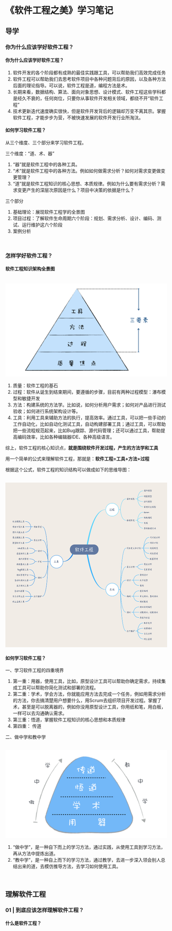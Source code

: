 # 《软件工程之美》学习笔记

## 导学

### 你为什么应该学好软件工程？

#### 你为什么应该学好软件工程？

1. 软件开发的各个阶段都有成熟的最佳实践跟工具，可以帮助我们高效完成任务
2. 软件工程可以帮助我们去思考软件项目中各种问题背后的原因，以及各种方法后面的理论指导。可以说，软件工程是道，编程方法是术。
3. 长期来看，数据结构、算法、面向对象思想、设计模式、软件工程这些学科都是经久不衰的，任何岗位，只要你从事软件开发相关领域，都绕不开“软件工程”
4. 技术更新迭代速度确实很快，但是软件开发背后的逻辑却万变不离其宗。掌握软件工程，才能步步为营，不被快速发展的软件开发行业所淘汰。

#### 如何学习软件工程？

从三个维度、三个部分来学习软件工程。

三个维度：“道、术、器”

1. “器”就是软件工程中的各种工具。
2. “术”就是软件工程中的各种方法。例如如何做需求分析？如何对需求变更做变更管理？
3. “道”就是软件工程知识的核心思想、本质规律。例如为什么要有需求分析？需求变更产生的深层次原因是什么？项目中决策的依据是什么？

三个部分

1. 基础理论：展现软件工程学的全景图
2. 项目过程：了解软件生命周期六个阶段：规划、需求分析、设计、编码、测试、运行维护这六个阶段
3. 案例分析

<br/>

### 怎样学好软件工程？

#### 软件工程知识架构全景图


<br/>
<img src='../../images/184.png' width='600'>
<br/>

1. 质量：软件工程的基石
2. 过程：软件从诞生到结束期间，要遵循的步骤，目前有两种过程模型：瀑布模型和敏捷开发
3. 方法：构建系统的方法学。比如说，如何分析用户需求；如何对产品进行测试验收；如何进行系统架构设计等。
4. 工具：利用工具来辅助方法的执行，提高效率。通过工具，可以把一些手动的工作自动化，比如自动化测试工具，自动构建部署工具；通过工具，可以帮助把一些流程规范起来，比如Bug跟踪、源代码管理；还可以通过工具，帮助提高编码效率，比如各种编辑器IDE、各种高级语言。

综上，软件工程的核心知识点，**就是围绕软件开发过程，产生的方法学和工具**

用一个简单的公式来理解软件工程，那就是：**软件工程=工具+方法+过程**

根据这个公式，软件工程的知识结构可以做成如下的思维导图：


<br/>
<img src='../../images/185.jpg' width='800'>
<br/>

#### 如何学习软件工程？

一、学习软件工程的四重境界

1. 第一重：用器，使用工具，比如，原型设计工具可以帮助你确定需求，持续集成工具可以帮助你简化测试和部署的流程。
2. 第二重：学术，学会方法，你就能应用方法去完成一个任务，例如用需求分析的方法，你去搞清楚用户想要什么，用Scrum去组织项目开发过程。掌握了术，甚至是可以脱离器的，例如你没用原型设计工具，你用纸和笔，用白板，一样可以去沟通确认需求。
3. 第三重：悟道，掌握软件工程知识的核心思想和本质规律
4. 第四重： 传道

二、做中学和教中学

<br/>
<img src='../../images/186.png' width='600'>
<br/>

1. “做中学”，是一种自下而上的学习方法，通过实践，从使用工具到学习方法，再从方法中提炼出道。
2. “教中学”，是一种自上而下的学习方法，通过教学，去进一步深入领会别人总结出来的道，去模仿推导方法，去学习如何使用工具。

<br/>

## 理解软件工程

### 01 | 到底应该怎样理解软件工程？

#### 什么是软件工程？
